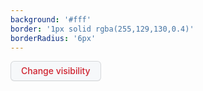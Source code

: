 ```yaml
---
background: '#fff'
border: '1px solid rgba(255,129,130,0.4)'
borderRadius: '6px'
---
```


<a class="btn">Change visibility</a>

<style>
  .btn:hover {
    color: #ffffff;
    background-color: #a40e26;
    border-color: rgba(27,31,36,0.15);
    box-shadow: 0 1px 0 rgba(27, 31, 36, 0.1), inset 0 1px 0 rgba(255, 255, 255, 0.03);
  }

  .btn {
    transition: 0.2s cubic-bezier(0.3, 0, 0.5, 1);
    transition-property: all;
    transition-property: color, background-color, border-color;

    position: relative;
    display: inline-block;
    padding: 5px 16px;
    font-size: 14px;
    font-weight: 500;
    line-height: 20px;
    white-space: nowrap;
    vertical-align: middle;
    cursor: pointer;
    -webkit-user-select: none;
    user-select: none;
    border: 1px solid;
    border-top-color: currentcolor;
    border-right-color: currentcolor;
    border-bottom-color: currentcolor;
    border-left-color: currentcolor;
    border-radius: 6px;
    -webkit-appearance: none;
    -moz-appearance: none;
    appearance: none;
    text-decoration: none;

    font-family: -apple-system, BlinkMacSystemFont, 'Segoe UI', Helvetica, Arial, sans-serif,
      'Apple Color Emoji', 'Segoe UI Emoji';

    color: #cf222e;
    background-color: #f6f8fa;
    border-color: rgba(27,31,36,0.15);
    box-shadow: 0 1px 0 rgba(27, 31, 36, 0.04), inset 0 1px 0 rgba(255, 255, 255, 0.25);
  }
</style>
